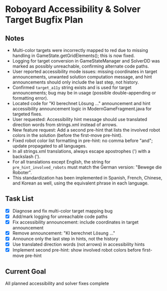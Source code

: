 # Roboyard Accessibility & Solver Target Bugfix Plan

## Notes
- Multi-color targets were incorrectly mapped to red due to missing handling in GameState.getGridElements(); this is now fixed.
- Logging for target conversion in GameStateManager and SolverDD was marked as possibly unreachable, confirming alternate code paths.
- User reported accessibility mode issues: missing coordinates in target announcements, unwanted solution computation message, and hint announcements should only include the last step, not history.
- Confirmed `target_a11y` string exists and is used for target announcements; bug may be in usage (possible double-appending or formatting error).
- Located code for "KI berechnet Lösung ..." announcement and hint accessibility announcement logic in ModernGameFragment.java for targeted fixes.
- User requested: Accessibility hint message should use translated direction words from strings.xml instead of arrows.
- New feature request: Add a second pre-hint that lists the involved robot colors in the solution (before the first-move pre-hint).
- Fixed robot color list formatting in pre-hint: no comma before "and"; update propagated to all languages.
- In all strings.xml translations, always escape apostrophes (') with a backslash (\').
- For all translations except English, the string for `pre_hint_involved_robots` must match the German version: "Bewege die Roboter".
- This standardization has been implemented in Spanish, French, Chinese, and Korean as well, using the equivalent phrase in each language.

## Task List
- [x] Diagnose and fix multi-color target mapping bug
- [x] Add/mark logging for unreachable code paths
- [x] Fix accessibility announcement: include coordinates in target announcement
- [x] Remove announcement: "KI berechnet Lösung ..."
- [x] Announce only the last step in hints, not the history
- [x] Use translated direction words (not arrows) in accessibility hints
- [x] Implement second pre-hint: show involved robot colors before first-move pre-hint

## Current Goal
All planned accessibility and solver fixes complete